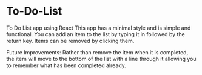 # To-Do-List
To Do List app using React
This app has a minimal style and is simple and functional. You can add an item to the list by typing it in followed by the return key. Items can be removed by clicking them. 

Future Improvements:
Rather than remove the item when it is completed, the item will move to the bottom of the list with a line through it allowing you to remember what has been completed already.
